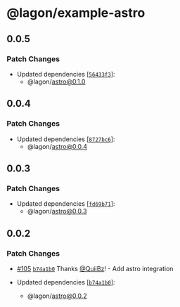 # @lagon/example-astro

## 0.0.5

### Patch Changes

- Updated dependencies [[`56433f3`](https://github.com/lagonapp/lagon/commit/56433f3902b29fef2b9b0b4748f242988277ac6e)]:
  - @lagon/astro@0.1.0

## 0.0.4

### Patch Changes

- Updated dependencies [[`8727bc6`](https://github.com/lagonapp/lagon/commit/8727bc64b98f280eb54e4d94ea1c309c13663b59)]:
  - @lagon/astro@0.0.4

## 0.0.3

### Patch Changes

- Updated dependencies [[`fd69b71`](https://github.com/lagonapp/lagon/commit/fd69b718de6aef0e437a092a5b58871baee78b66)]:
  - @lagon/astro@0.0.3

## 0.0.2

### Patch Changes

- [#105](https://github.com/lagonapp/lagon/pull/105) [`b74a1b0`](https://github.com/lagonapp/lagon/commit/b74a1b03b7f0555d32a4e310fec2f2d0f5372b08) Thanks [@QuiiBz](https://github.com/QuiiBz)! - Add astro integration

- Updated dependencies [[`b74a1b0`](https://github.com/lagonapp/lagon/commit/b74a1b03b7f0555d32a4e310fec2f2d0f5372b08)]:
  - @lagon/astro@0.0.2
